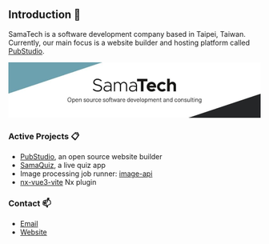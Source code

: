 ## Introduction :office:
SamaTech is a software development company based in Taipei, Taiwan. Currently, our main focus is a website builder and hosting platform called [PubStudio](https://pubstud.io).

![SamaTech banner](/assets/samatech_banner.jpg)

### Active Projects :clipboard:
- [PubStudio](https://github.com/pubstudio-builder), an open source website builder
- [SamaQuiz](https://github.com/samatechtw/samaquiz), a live quiz app
- Image processing job runner: [image-api](https://github.com/samatechtw/image-api)
- [nx-vue3-vite](https://github.com/samatechtw/nx-vue3-vite) Nx plugin

### Contact :mailbox:
- [Email](mailto:sam@samatech.tw)
- [Website](https://samatech.tw)
